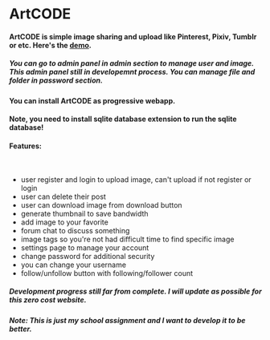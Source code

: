 
<h1>ArtCODE</h1>

<h4>ArtCODE is simple image sharing and upload like Pinterest, Pixiv, Tumblr or etc. Here's the <a href="https://test-artcode.artworldjp.repl.co/" target="_blank">demo</a>.</h4>

<h5>You can go to admin panel in admin section to manage user and image. This admin panel still in developemnt process. You can manage file and folder in password section.</h5>

<h4>You can install ArtCODE as progressive webapp.</h4>

<h4>Note, you need to install sqlite database extension to run the sqlite database!</h4>

<h4>Features:</h4>
<br>
<ul>
<li>user register and login to upload image, can't upload if not register or login</li>
<li>user can delete their post</li>
<li>user can download image from download button</li>
<li>generate thumbnail to save bandwidth</li>
<li>add image to your favorite</li>
<li>forum chat to discuss something</li>
<li>image tags so you're not had difficult time to find specific image</li>
<li>settings page to manage your account</li>
<li>change password for additional security</li>
<li>you can change your username</li>
<li>follow/unfollow button with following/follower count</li>
</ul>

<h5>Development progress still far from complete. I will update as possible for this zero cost website.</h5>
<h5>Note: This is just my school assignment and I want to develop it to be better.</h5>
